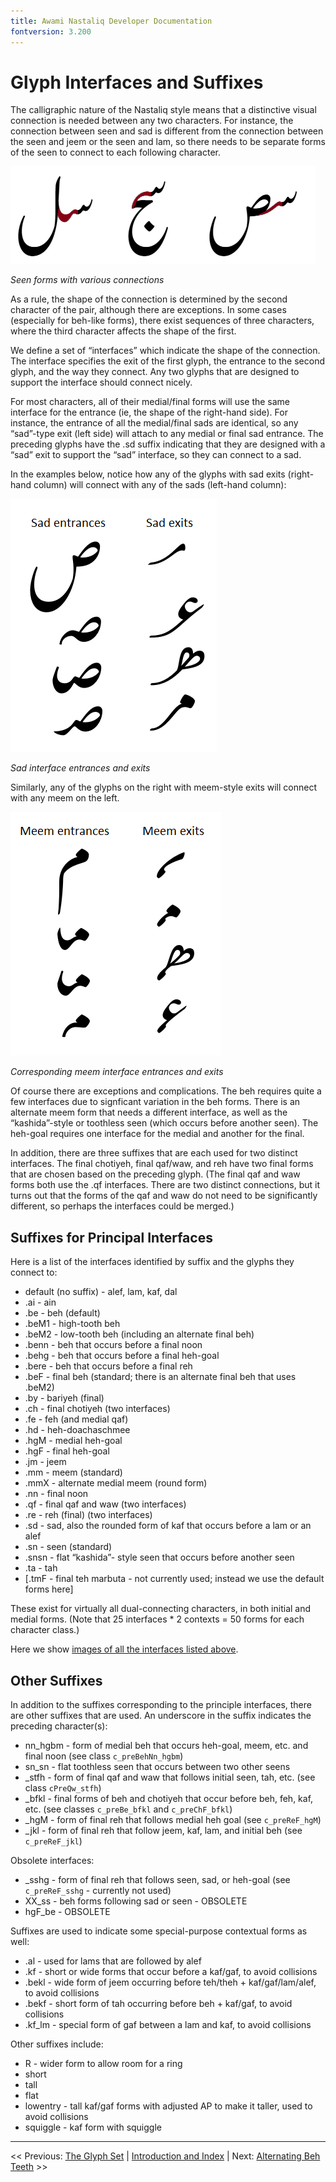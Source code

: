 ```yaml
---
title: Awami Nastaliq Developer Documentation
fontversion: 3.200
---
```


# Glyph Interfaces and Suffixes

The calligraphic nature of the Nastaliq style means that a distinctive visual connection is needed between any two characters. For instance, the connection between seen and sad is different from the connection between the seen and jeem or the seen and lam, so there needs to be separate forms of the seen to connect to each following character.

![Seen forms with various connections](images/SeenForms_red.png)

_Seen forms with various connections_

As a rule, the shape of the connection is determined by the second character of the pair, although there are exceptions. In some cases (especially for beh-like forms), there exist sequences of three characters, where the third character affects the shape of the first.

We define a set of “interfaces” which indicate the shape of the connection. The interface specifies the exit of the first glyph, the entrance to the second glyph, and the way they connect. Any two glyphs that are designed to support the interface should connect nicely.

For most characters, all of their medial/final forms will use the same interface for the entrance (ie, the shape of the right-hand side). For instance, the entrance of all the medial/final sads are identical, so any “sad”-type exit (left side) will attach to any medial or final sad entrance.  The preceding glyphs have the .sd suffix indicating that they are designed with a “sad” exit to support the “sad” interface, so they can connect to a sad.

In the examples below, notice how any of the glyphs with sad exits (right-hand column) will connect with any of the sads (left-hand column):

![Sad interface entrances and exits](images/SadInterface.png)

_Sad interface entrances and exits_

Similarly, any of the glyphs on the right with meem-style exits will connect with any meem on the left.

![Corresponding meem interface entrances and exits](images/MeemInterface.png)

_Corresponding meem interface entrances and exits_

Of course there are exceptions and complications. The beh requires quite a few interfaces due to signficant variation in the beh forms. There is an alternate meem form that needs a different interface, as well as the “kashida”-style or toothless seen (which occurs before another seen). The heh-goal requires one interface for the medial and another for the final. 

In addition, there are three suffixes that are each used for two distinct interfaces. The final chotiyeh, final qaf/waw, and reh have two final forms that are chosen based on the preceding glyph. (The final qaf and waw forms both use the .qf interfaces. There are two distinct connections, but it turns out that the forms of the qaf and waw do not need to be significantly different, so perhaps the interfaces could be merged.)

## Suffixes for Principal Interfaces

Here is a list of the interfaces identified by suffix and the glyphs they connect to:

- default (no suffix) - alef, lam, kaf, dal
- .ai - ain
- .be - beh (default)
- .beM1 - high-tooth beh
- .beM2 - low-tooth beh (including an alternate final beh)
- .benn - beh that occurs before a final noon
- .behg - beh that occurs before a final heh-goal
- .bere - beh that occurs before a final reh
- .beF - final beh (standard; there is an alternate final beh that uses .beM2)
- .by - bariyeh (final)
- .ch - final chotiyeh (two interfaces)
- .fe - feh (and medial qaf)
- .hd - heh-doachaschmee
- .hgM - medial heh-goal
- .hgF - final heh-goal
- .jm - jeem
- .mm - meem (standard)
- .mmX - alternate medial meem (round form)
- .nn - final noon
- .qf - final qaf and waw (two interfaces)
- .re - reh (final) (two interfaces)
- .sd - sad, also the rounded form of kaf that occurs before a lam or an alef
- .sn - seen (standard)
- .snsn - flat “kashida”- style seen that occurs before another seen
- .ta - tah
- [.tmF - final teh marbuta - not currently used; instead we use the default forms here]

These exist for virtually all dual-connecting characters, in both initial and medial forms. (Note that 25 interfaces * 2 contexts = 50 forms for each character class.)

Here we show [images of all the interfaces listed above](dev03a_interfaceimages.md).

## Other Suffixes

In addition to the suffixes corresponding to the principle interfaces, there are other suffixes that are used. An underscore in the suffix indicates the preceding character(s):

- nn_hgbm - form of medial beh that occurs heh-goal, meem, etc. and final noon (see class `c_preBehNn_hgbm`)
- sn_sn - flat toothless seen that occurs between two other seens
- \_stfh - form of final qaf and waw that follows initial seen, tah, etc. (see class `cPreQw_stfh`)
- \_bfkl - final forms of beh and chotiyeh that occur before beh, feh, kaf, etc. (see classes `c_preBe_bfkl` and `c_preChF_bfkl`)
- \_hgM - form of final reh that follows medial heh goal (see `c_preReF_hgM`)
- \_jkl - form of final reh that follow jeem, kaf, lam, and initial beh (see `c_preReF_jkl`)

Obsolete interfaces:

- \_sshg - form of final reh that follows seen, sad, or heh-goal (see `c_preReF_sshg` - currently not used)
- XX_ss - beh forms following sad or seen - OBSOLETE
- hgF_be - OBSOLETE

Suffixes are used to indicate some special-purpose contextual forms as well:

- .al - used for lams that are followed by alef
- .kf - short or wide forms that occur before a kaf/gaf, to avoid collisions
- .bekl - wide form of jeem occurring before teh/theh + kaf/gaf/lam/alef, to avoid collisions
- .bekf - short form of tah occurring before beh + kaf/gaf, to avoid collisions
- .kf_lm - special form of gaf between a lam and kaf, to avoid collisions

Other suffixes include:

- R - wider form to allow room for a ring
- short
- tall
- flat
- lowentry - tall kaf/gaf forms with adjusted AP to make it taller, used to avoid collisions
- squiggle - kaf form with squiggle

--------

<< Previous: [The Glyph Set](dev02_glyphset.md) | [Introduction and Index](dev01_intro.md) | Next: [Alternating Beh Teeth](dev04_behteeth.md) >>


<!-- PRODUCT SITE ONLY
[font id='awami' face='AwamiNastaliq-Regular' size='150%' rtl=1]
[font id='awamiL' face='AwamiNastaliq-Regular' size='150%' ltr=1]
-->

